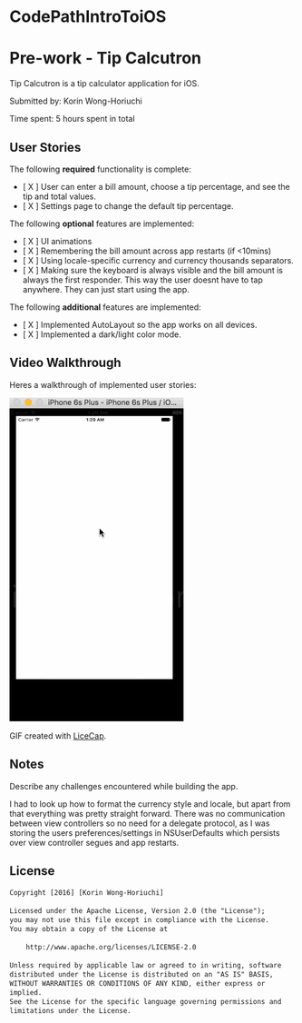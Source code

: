 # CodePathIntroToiOS

# Pre-work - Tip Calcutron

Tip Calcutron is a tip calculator application for iOS.

Submitted by: Korin Wong-Horiuchi

Time spent: 5 hours spent in total

## User Stories

The following **required** functionality is complete:

* [ X ] User can enter a bill amount, choose a tip percentage, and see the tip and total values.
* [ X ] Settings page to change the default tip percentage.

The following **optional** features are implemented:
* [ X ] UI animations
* [ X ] Remembering the bill amount across app restarts (if <10mins)
* [ X ] Using locale-specific currency and currency thousands separators.
* [ X ] Making sure the keyboard is always visible and the bill amount is always the first responder. This way the user doesnt have to tap anywhere. They can just start using the app.

The following **additional** features are implemented:

- [ X ] Implemented AutoLayout so the app works on all devices.
- [ X ] Implemented a dark/light color mode.

## Video Walkthrough 

Heres a walkthrough of implemented user stories:

![alt tag](walkthrough2.gif)

GIF created with [LiceCap](http://www.cockos.com/licecap/).

## Notes

Describe any challenges encountered while building the app.

I had to look up how to format the currency style and locale, but apart from that everything was pretty straight forward. There was no communication between view controllers so no need for a delegate protocol, as I was storing the users preferences/settings in NSUserDefaults which persists over view controller segues and app restarts.

## License

    Copyright [2016] [Korin Wong-Horiuchi]

    Licensed under the Apache License, Version 2.0 (the "License");
    you may not use this file except in compliance with the License.
    You may obtain a copy of the License at

        http://www.apache.org/licenses/LICENSE-2.0

    Unless required by applicable law or agreed to in writing, software
    distributed under the License is distributed on an "AS IS" BASIS,
    WITHOUT WARRANTIES OR CONDITIONS OF ANY KIND, either express or implied.
    See the License for the specific language governing permissions and
    limitations under the License.


